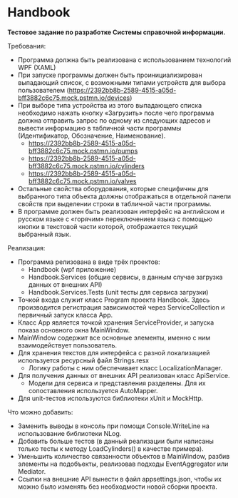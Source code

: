 # Handbook

**Тестовое задание по разработке Системы справочной информации.**

Требования:

- Программа должна быть реализована с использованием технологий WPF (XAML)
- При запуске программы должен быть проинициализирован выпадающий список, с возможными типами устройств для выбора пользователем (https://2392bb8b-2589-4515-a05d-bff3882c6c75.mock.pstmn.io/devices)
- При выборе типа устройства из этого выпадающего списка необходимо нажать кнопку «Загрузить» после чего программа должна отправить запрос по одному из
следующих адресов и вывести информацию в табличной части программы (Идентификатор, Обозначение, Наименование).
  - https://2392bb8b-2589-4515-a05d-bff3882c6c75.mock.pstmn.io/pumps
  - https://2392bb8b-2589-4515-a05d-bff3882c6c75.mock.pstmn.io/cylinders
  - https://2392bb8b-2589-4515-a05d-bff3882c6c75.mock.pstmn.io/valves
- Остальные свойства оборудования, которые специфичны для выбранного типа объекта должны отображаться в отдельной панели свойств при
выделении строки в табличной части программы.
- В программе должен быть реализован интерфейс на английском и русском языке с «горячим» переключением языка с помощью кнопки в текстовой
части которой, отображается текущий выбранный язык.

Реализация:
- Программа релизована в виде трёх проектов:
  - Handbook (wpf приложение)
  - Handbook.Services (общие сервисы, в данным случае загрузка данных от внешних API)
  - Handbook.Services.Tests (unit тесты для сервиса загрузки)
- Точкой входа служит класс Program проекта Handbook. Здесь производится регистрация зависимостей через ServiceCollection и первичный запуск класса App.
- Класс App является точкой хранения ServiceProvider, и запуска показа основного окна MainWindow.
- MainWindow содержит все основные элементы, именно с ним взаимодействует пользователь.
- Для хранения текстов для интерфейса с разной локализацией используется ресурсный файл Strings.resx
  - Логику работы с ним обеспечивает класс LocalizationManager.
- Для получения данных от внешних API реализован класс ApiService.
  - Модели для сервиса и представления разделены. Для их сопоставления используется AutoMapper.
- Для unit-тестов используются библиотеки xUnit и MockHttp.

Что можно добавить:
- Заменить выводы в консоль при помощи Console.WriteLine на использование библиотеки NLog.
- Добавить больше тестов (в данный реализации были написаны только тесты к методу LoadCylinders() в качестве примера).
- Уменьшить количество связанности объектов в MainWindow, разбив элементы на подобъекты, реализовав подходы EventAggregator или Mediator.
- Ссылки на внешние API вынести в файл appsettings.json, чтобы их можно было изменять без необходмости новой сборки проекта.
